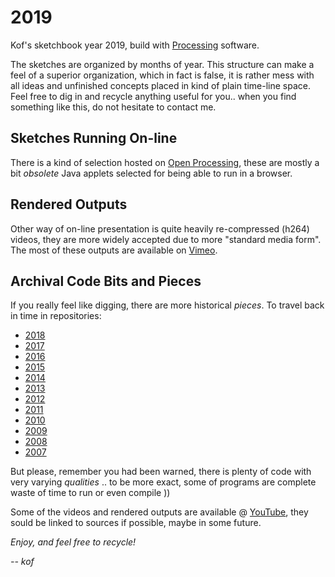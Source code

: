 # 2019

Kof's sketchbook year 2019, build with [Processing](http://processing.org) software.

The sketches are organized by months of year. This structure can make a feel of a superior organization, which in fact is false, it is rather mess with all ideas and unfinished concepts placed in kind of plain time-line space. Feel free to dig in and recycle anything useful for you.. when you find something like this, do not hesitate to contact me.

## Sketches Running On-line

There is a kind of selection hosted on [Open Processing](http://www.openprocessing.org/user/3942), these are mostly a bit *obsolete* Java applets selected for being able to run in a browser.

## Rendered Outputs

Other way of on-line presentation is quite heavily re-compressed (h264) videos, they are more widely accepted due to more "standard media form". The most of these outputs are available on [Vimeo](https://vimeo.com/kof/videos).


## Archival Code Bits and Pieces

If you really feel like digging, there are more historical *pieces*. To travel back in time in repositories:

* [2018](https://github.com/K0F/2018)
* [2017](https://github.com/K0F/2017)
* [2016](https://github.com/K0F/2016)
* [2015](https://github.com/K0F/2015)
* [2014](https://github.com/K0F/2014)
* [2013](https://github.com/K0F/2013)
* [2012](https://github.com/K0F/2012)
* [2011](https://github.com/K0F/2011)
* [2010](https://github.com/K0F/2010)
* [2009](https://github.com/K0F/2009)
* [2008](https://github.com/K0F/2008)
* [2007](https://github.com/K0F/2007)

But please, remember you had been warned, there is plenty of code with very varying *qualities* .. to be more exact, some of programs are complete waste of time to run or even compile ))

Some of the videos and rendered outputs are available @ [YouTube](https://www.youtube.com/user/krystofpesek), they sould be linked to sources if possible, maybe in some future.

*Enjoy, and feel free to recycle!*

*-- kof*

